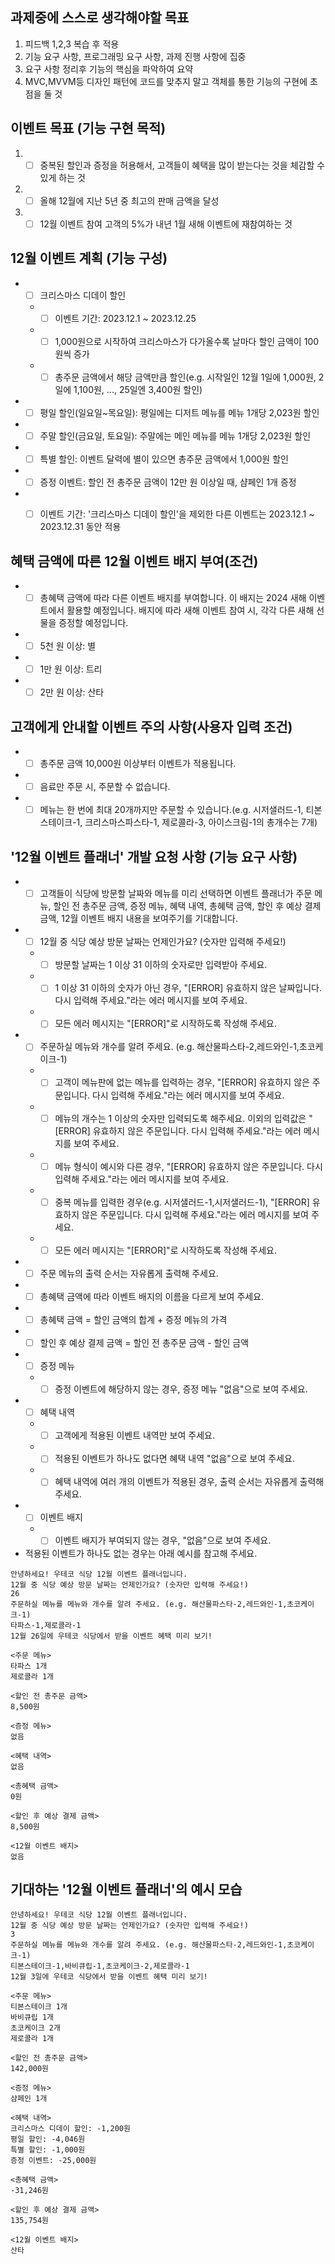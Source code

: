 ## 과제중에 스스로 생각해야할 목표
1. 피드백 1,2,3 복습 후 적용
2. 기능 요구 사항, 프로그래밍 요구 사항, 과제 진행 사항에 집중
3. 요구 사항 정리후 기능의 핵심을 파악하여 요약
4. MVC,MVVM등 디자인 패턴에 코드를 맞추지 말고 객체를 통한 기능의 구현에 초점을 둘 것 

## 이벤트 목표 (기능 구현 목적)
1. + [ ] 중복된 할인과 증정을 허용해서, 고객들이 혜택을 많이 받는다는 것을 체감할 수 있게 하는 것
2. + [ ] 올해 12월에 지난 5년 중 최고의 판매 금액을 달성
3. + [ ] 12월 이벤트 참여 고객의 5%가 내년 1월 새해 이벤트에 재참여하는 것

## 12월 이벤트 계획 (기능 구성)

- + [ ] 크리스마스 디데이 할인
  -  + [ ] 이벤트 기간: 2023.12.1 ~ 2023.12.25
  -  + [ ] 1,000원으로 시작하여 크리스마스가 다가올수록 날마다 할인 금액이 100원씩 증가
  - + [ ] 총주문 금액에서 해당 금액만큼 할인(e.g. 시작일인 12월 1일에 1,000원, 2일에 1,100원, ..., 25일엔 3,400원 할인)
- + [ ] 평일 할인(일요일~목요일): 평일에는 디저트 메뉴를 메뉴 1개당 2,023원 할인
- + [ ] 주말 할인(금요일, 토요일): 주말에는 메인 메뉴를 메뉴 1개당 2,023원 할인
- + [ ] 특별 할인: 이벤트 달력에 별이 있으면 총주문 금액에서 1,000원 할인
- + [ ] 증정 이벤트: 할인 전 총주문 금액이 12만 원 이상일 때, 샴페인 1개 증정
- + [ ] 이벤트 기간: '크리스마스 디데이 할인'을 제외한 다른 이벤트는 2023.12.1 ~ 2023.12.31 동안 적용


## 혜택 금액에 따른 12월 이벤트 배지 부여(조건)
- + [ ] 총혜택 금액에 따라 다른 이벤트 배지를 부여합니다. 이 배지는 2024 새해 이벤트에서 활용할 예정입니다. 배지에 따라 새해 이벤트 참여 시, 각각 다른 새해 선물을 증정할 예정입니다.
- + [ ] 5천 원 이상: 별
- + [ ] 1만 원 이상: 트리
- + [ ] 2만 원 이상: 산타

## 고객에게 안내할 이벤트 주의 사항(사용자 입력 조건)
- + [ ] 총주문 금액 10,000원 이상부터 이벤트가 적용됩니다.
- + [ ] 음료만 주문 시, 주문할 수 없습니다.
- + [ ] 메뉴는 한 번에 최대 20개까지만 주문할 수 있습니다.(e.g. 시저샐러드-1, 티본스테이크-1, 크리스마스파스타-1, 제로콜라-3, 아이스크림-1의 총개수는 7개)

## '12월 이벤트 플래너' 개발 요청 사항 (기능 요구 사항)
- + [ ] 고객들이 식당에 방문할 날짜와 메뉴를 미리 선택하면 이벤트 플래너가 주문 메뉴, 할인 전 총주문 금액, 증정 메뉴, 혜택 내역, 총혜택 금액, 할인 후 예상 결제 금액, 12월 이벤트 배지 내용을 보여주기를 기대합니다.
- + [ ] 12월 중 식당 예상 방문 날짜는 언제인가요? (숫자만 입력해 주세요!)
  - + [ ] 방문할 날짜는 1 이상 31 이하의 숫자로만 입력받아 주세요.
  - + [ ] 1 이상 31 이하의 숫자가 아닌 경우, "[ERROR] 유효하지 않은 날짜입니다. 다시 입력해 주세요."라는 에러 메시지를 보여 주세요.
  - + [ ] 모든 에러 메시지는 "[ERROR]"로 시작하도록 작성해 주세요.
- + [ ] 주문하실 메뉴와 개수를 알려 주세요. (e.g. 해산물파스타-2,레드와인-1,초코케이크-1)
  - + [ ] 고객이 메뉴판에 없는 메뉴를 입력하는 경우, "[ERROR] 유효하지 않은 주문입니다. 다시 입력해 주세요."라는 에러 메시지를 보여 주세요.
  - + [ ] 메뉴의 개수는 1 이상의 숫자만 입력되도록 해주세요. 이외의 입력값은 "[ERROR] 유효하지 않은 주문입니다. 다시 입력해 주세요."라는 에러 메시지를 보여 주세요.
  - + [ ] 메뉴 형식이 예시와 다른 경우, "[ERROR] 유효하지 않은 주문입니다. 다시 입력해 주세요."라는 에러 메시지를 보여 주세요.
  - + [ ] 중복 메뉴를 입력한 경우(e.g. 시저샐러드-1,시저샐러드-1), "[ERROR] 유효하지 않은 주문입니다. 다시 입력해 주세요."라는 에러 메시지를 보여 주세요.
  - + [ ] 모든 에러 메시지는 "[ERROR]"로 시작하도록 작성해 주세요.
- + [ ] 주문 메뉴의 출력 순서는 자유롭게 출력해 주세요.
- + [ ] 총혜택 금액에 따라 이벤트 배지의 이름을 다르게 보여 주세요.
- + [ ] 총혜택 금액 = 할인 금액의 합계 + 증정 메뉴의 가격
- + [ ] 할인 후 예상 결제 금액 = 할인 전 총주문 금액 - 할인 금액
- + [ ] 증정 메뉴
  - + [ ] 증정 이벤트에 해당하지 않는 경우, 증정 메뉴 "없음"으로 보여 주세요.
- + [ ] 혜택 내역
  - + [ ] 고객에게 적용된 이벤트 내역만 보여 주세요.
  - + [ ] 적용된 이벤트가 하나도 없다면 혜택 내역 "없음"으로 보여 주세요.
  - + [ ] 혜택 내역에 여러 개의 이벤트가 적용된 경우, 출력 순서는 자유롭게 출력해주세요.
- + [ ] 이벤트 배지
  - + [ ] 이벤트 배지가 부여되지 않는 경우, "없음"으로 보여 주세요.
- 적용된 이벤트가 하나도 없는 경우는 아래 예시를 참고해 주세요.
```
안녕하세요! 우테코 식당 12월 이벤트 플래너입니다.
12월 중 식당 예상 방문 날짜는 언제인가요? (숫자만 입력해 주세요!)
26
주문하실 메뉴를 메뉴와 개수를 알려 주세요. (e.g. 해산물파스타-2,레드와인-1,초코케이크-1)
타파스-1,제로콜라-1
12월 26일에 우테코 식당에서 받을 이벤트 혜택 미리 보기!

<주문 메뉴>
타파스 1개
제로콜라 1개

<할인 전 총주문 금액>
8,500원

<증정 메뉴>
없음

<혜택 내역>
없음

<총혜택 금액>
0원

<할인 후 예상 결제 금액>
8,500원

<12월 이벤트 배지>
없음
```

## 기대하는 '12월 이벤트 플래너'의 예시 모습

```
안녕하세요! 우테코 식당 12월 이벤트 플래너입니다.
12월 중 식당 예상 방문 날짜는 언제인가요? (숫자만 입력해 주세요!)
3
주문하실 메뉴를 메뉴와 개수를 알려 주세요. (e.g. 해산물파스타-2,레드와인-1,초코케이크-1)
티본스테이크-1,바비큐립-1,초코케이크-2,제로콜라-1
12월 3일에 우테코 식당에서 받을 이벤트 혜택 미리 보기!

<주문 메뉴>
티본스테이크 1개
바비큐립 1개
초코케이크 2개
제로콜라 1개

<할인 전 총주문 금액>
142,000원

<증정 메뉴>
샴페인 1개

<혜택 내역>
크리스마스 디데이 할인: -1,200원
평일 할인: -4,046원
특별 할인: -1,000원
증정 이벤트: -25,000원

<총혜택 금액>
-31,246원

<할인 후 예상 결제 금액>
135,754원

<12월 이벤트 배지>
산타
```